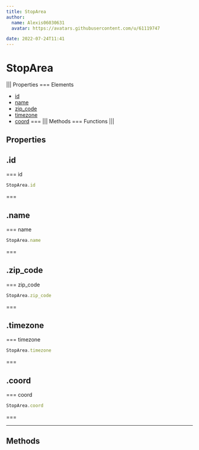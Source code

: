 ```yaml
---
title: StopArea
author:
  name: Alexis06030631
  avatar: https://avatars.githubusercontent.com/u/61119747

date: 2022-07-24T11:41
---
```


# StopArea

||| Properties
=== Elements
- [id](#id)
- [name](#name)
- [zip_code](#zip_code)
- [timezone](#timezone)
- [coord](#coord)
===
||| Methods
=== Functions
|||
## Properties
## .id

=== id




```javascript
StopArea.id
```
===

## .name

=== name




```javascript
StopArea.name
```
===

## .zip_code

=== zip_code




```javascript
StopArea.zip_code
```
===

## .timezone

=== timezone




```javascript
StopArea.timezone
```
===

## .coord

=== coord




```javascript
StopArea.coord
```
===

---
## Methods
